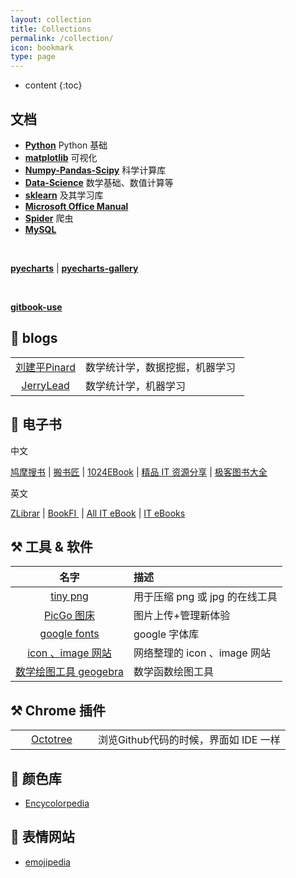 ```yaml
---
layout: collection
title: Collections
permalink: /collection/
icon: bookmark
type: page
---
```


* content
{:toc}






## <i class="fa fa-file-text-o" aria-hidden="true"></i> 文档



- <a href="https://hg1227.github.io/Python-basic/" target="_blank">**Python**</a>  Python 基础
- <a href="https://hg1227.github.io/Matplotlib-Seaborn/" target="_blank">**matplotlib**</a>  可视化
- <a href="https://hg1227.github.io/Numpy-Pandas/" target="_blank">**Numpy-Pandas-Scipy**</a>  科学计算库
- <a href="https://hg1227.github.io/Data-Science/" target="_blank">**Data-Science**</a>   数学基础、数值计算等
- <a href="https://hg1227.github.io/sklearn/" target="_blank">**sklearn**</a>  及其学习库
- <a href="https://hg1227.github.io/Microsoft-Office-Manual/" target="_blank">**Microsoft Office Manual**</a>    
- <a href="https://hg1227.github.io/Spider/" target="_blank">**Spider**</a>  爬虫
- <a href="https://hg1227.github.io/MySQL/" target="_blank">**MySQL**</a>  

<br /> 

<a href="https://pyecharts.org/#/zh-cn/basic_charts?id=demo-6" target="_blank">**pyecharts**</a>  \|  <a href="http://gallery.pyecharts.org/" target="_blank">**pyecharts-gallery**</a>  

<br />

 <a href="http://gitbook.wiliam.me/" target="_blank">**gitbook-use**</a>   



## 📰 blogs

<table width="100%"  >
        <tr>           
           <td align="center" width="30%">  <a href="javascript:void(0);" onclick="window.open('https://www.cnblogs.com/pinard/','_blank');" target="_blank">刘建平Pinard</a></td>
           <td align="left" width="70%"> 数学统计学，数据挖掘，机器学习   </td>
        </tr>
       <tr>           
           <td align="center" width="30%">  <a href="javascript:void(0);" onclick="window.open('https://www.cnblogs.com/jerrylead/','_blank');" target="_blank">JerryLead </a></td>           
           <td align="left" width="70%"> 数学统计学，机器学习   </td>
        </tr>
</table>



##  📔  电子书 

中文

<a href="https://www.jiumodiary.com/" target="_blank">鸠摩搜书</a>   \|  <a href="http://www.banshujiang.cn/" target="_blank">搬书匠</a>   \|  <a href="http://www.1024ebook.com/" target="_blank">1024EBook</a>  \|  <a href="https://codingpy.com/" target="_blank">精品 IT 资源分享</a>  \|  <a href="https://jikbook.com/" target="_blank">极客图书大全</a>  



英文

<a href="https://b-ok.cc/" target="_blank">ZLibrar</a>   \|  <a href="http://en.bookfi.net/s/?q=python&t=0" target="_blank">BookFI </a> \|  <a href="http://www.allitebooks.com/" target="_blank">All IT eBook</a>   \|  <a href="http://it-ebooks.info/" target="_blank">IT eBooks</a>



## ⚒  工具 & 软件

|                             名字                             | 描述                           |
| :----------------------------------------------------------: | :----------------------------- |
| <a href="https://tinypng.com/" target="_blank">tiny png</a>  | 用于压缩 png 或 jpg 的在线工具 |
| <a href="https://github.com/Molunerfinn/PicGo/releases"  target="_blank">PicGo 图床</a> | 图片上传+管理新体验            |
| <a href="https://fonts.google.com/" target="_blank">google fonts</a> | google 字体库                  |
| <a href="https://hg1227.github.io/2019/12/07/%E7%BD%91%E7%BB%9C%E6%95%B4%E7%90%86%E7%9A%84-icon-image-%E7%BD%91%E7%AB%99/" target="_blank">icon 、image 网站</a> | 网络整理的 icon 、image 网站   |
| <a href="https://www.geogebra.org/" target="_blank">数学绘图工具 geogebra</a> | 数学函数绘图工具               |



## ⚒ Chrome 插件

<table width="100%"  >
        <tr>           
           <td align="center" width="30%"><a href="https://chrome.google.com/webstore/detail/octotree/bkhaagjahfmjljalopjnoealnfndnagc" target="_blank"> Octotree </a> </td>
           <td align="left" width="70%"> 浏览Github代码的时候，界面如 IDE 一样 </td>
        </tr>
</table>


## 🌰 颜色库

- <a href="https://encycolorpedia.cn/cd5c5c" target="">Encycolorpedia</a>  



## 🥰 表情网站

- <a href="https://emojipedia.org/" target="">emojipedia</a>   


